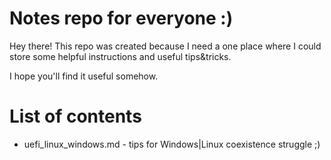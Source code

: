 # Notes repo for everyone :)

Hey there! This repo was created because I need a one place where I could store
some helpful instructions and useful tips&tricks.

I hope you'll find it useful somehow.

# List of contents

- uefi_linux_windows.md - tips for Windows|Linux coexistence struggle ;)
